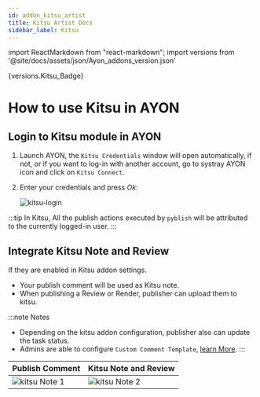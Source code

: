 ```yaml
---
id: addon_kitsu_artist
title: Kitsu Artist Docs
sidebar_label: Kitsu
---
```


import ReactMarkdown from "react-markdown";
import versions from '@site/docs/assets/json/Ayon_addons_version.json'

<ReactMarkdown>
{versions.Kitsu_Badge}
</ReactMarkdown>

# How to use Kitsu in AYON

## Login to Kitsu module in AYON
1. Launch AYON, the `Kitsu Credentials` window will open automatically, if not, or if you want to log-in with another account, go to systray AYON icon and click on `Kitsu Connect`.
2. Enter your credentials and press *Ok*:

    ![kitsu-login](assets/kitsu/artist/kitsu_credentials.png)

:::tip
In Kitsu, All the publish actions executed by `pyblish` will be attributed to the currently logged-in user.
:::

## Integrate Kitsu Note and Review

If they are enabled in Kitsu addon settings. 
- Your publish comment will be used as Kitsu note.
- When publishing a Review or Render, publisher can upload them to kitsu.

:::note Notes
- Depending on the kitsu addon configuration, publisher also can update the task status.
- Admins are able to configure `Custom Comment Template`, [learn More](addon_kitsu_admin.md#custom-comment-template-example).
:::

| Publish Comment | Kitsu Note and Review |
|--|--|
| ![kitsu Note 1](assets/kitsu/artist/kitsu_note_1.png) | ![kitsu Note 2](assets/kitsu/artist/kitsu_note_2.png) |

